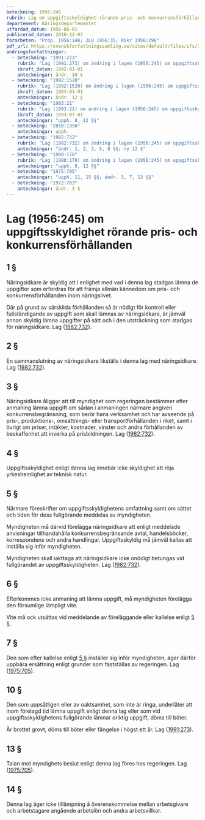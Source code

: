 ```yaml
---
beteckning: 1956:245
rubrik: Lag om uppgiftsskyldighet rörande pris- och konkurrensförhållanden
departement: Näringsdepartementet
utfardad_datum: 1956-06-01
publicerad_datum: 2010-12-03
forarbeten: "Prop. 1956:148; 2LU 1956:35; Rskr 1956:296"
pdf_url: https://svenskforfattningssamling.se/sites/default/files/sfs/1956-06/SFS1956-245.pdf
andringsforfattningar:
  - beteckning: "1991:273"
    rubrik: "Lag (1991:273) om ändring i lagen (1956:245) om uppgiftsskyldighet rörande pris- och konkurrensförhållanden"
    ikraft_datum: 1992-01-01
    anteckningar: ändr. 10 §
  - beteckning: "1992:1520"
    rubrik: "Lag (1992:1520) om ändring i lagen (1956:245) om uppgiftsskyldighet rörande pris- och konkurrensförhållanden"
    ikraft_datum: 1993-01-01
    anteckningar: ändr. 12 §
  - beteckning: "1993:21"
    rubrik: "Lag (1993:21) om ändring i lagen (1956:245) om uppgiftsskyldighet rörande pris- och konkurrensförhållanden"
    ikraft_datum: 1993-07-01
    anteckningar: "upph. 8, 12 §§"
  - beteckning: "2010:1350"
    anteckningar: upph.
  - beteckning: "1982:732"
    rubrik: "Lag (1982:732) om ändring i lagen (1956:245) om uppgiftsskyldighet rörande pris- och konkurrensförhållanden"
    anteckningar: "ändr. 1, 2, 3, 5, 8 §§; ny 12 §"
  - beteckning: "1980:178"
    rubrik: "Lag (1980:178) om ändring i lagen (1956:245) om uppgiftsskyldighet rörande pris- och konkurrensförhållanden"
    anteckningar: "upph. 9, 12 §§"
  - beteckning: "1975:705"
    anteckningar: "upph. 11, 15 §§; ändr. 3, 7, 13 §§"
  - beteckning: "1972:763"
    anteckningar: ändr. 3 §
---
```


# Lag (1956:245) om uppgiftsskyldighet rörande pris- och konkurrensförhållanden

## 1 §

Näringsidkare är skyldig att i enlighet med vad i denna lag stadgas lämna de uppgifter som erfordras för att främja allmän kännedom om pris- och konkurrensförhållanden inom näringslivet.

Där på grund av särskilda förhållanden så är nödigt för kontroll eller fullständigande av uppgift som skall lämnas av näringsidkare, är jämväl annan skyldig lämna uppgifter på sätt och i den utsträckning som stadgas för näringsidkare. Lag ([1982:732](https://selex.se/eli/sfs/1982/732)).

## 2 §

En sammanslutning av näringsidkare likställs i denna lag med näringsidkare. Lag ([1982:732](https://selex.se/eli/sfs/1982/732)).

## 3 §

Näringsidkare åligger att till myndighet som regeringen bestämmer efter anmaning lämna uppgift om sådan i anmaningen närmare angiven konkurrensbegränsning, som berör hans verksamhet och har avseende på pris-, produktions-, omsättnings- eller transportförhållanden i riket, samt i övrigt om priser, intäkter, kostnader, vinster och andra förhållanden av beskaffenhet att inverka på prisbildningen. Lag ([1982:732](https://selex.se/eli/sfs/1982/732)).

## 4 §

Uppgiftsskyldighet enligt denna lag innebär icke skyldighet att röja yrkeshemlighet av teknisk natur.

## 5 §

Närmare föreskrifter om uppgiftsskyldighetens omfattning samt om sättet och tiden för dess fullgörande meddelas av myndigheten.

Myndigheten må därvid förelägga näringsidkare att enligt meddelade anvisningar tillhandahålla konkurrensbegränsande avtal, handelsböcker, korrespondens och andra handlingar. Uppgiftsskyldig må jämväl kallas att inställa sig inför myndigheten.

Myndigheten skall iakttaga att näringsidkare icke onödigt betungas vid fullgörandet av uppgiftsskyldigheten. Lag ([1982:732](https://selex.se/eli/sfs/1982/732)).

## 6 §

Efterkommes icke anmaning att lämna uppgift, må myndigheten förelägga den försumlige lämpligt vite.

Vite må ock utsättas vid meddelande av föreläggande eller kallelse enligt [5 §](#5).

## 7 §

Den som efter kallelse enligt [5 §](#5) inställer sig inför myndigheten, äger därför uppbära ersättning enligt grunder som fastställas av regeringen. Lag ([1975:705](https://selex.se/eli/sfs/1975/705)).

## 10 §

Den som uppsåtligen eller av oaktsamhet, som inte är ringa, underlåter att inom förelagd tid lämna uppgift enligt denna lag eller som vid uppgiftsskyldighetens fullgörande lämnar oriktig uppgift, döms till böter.

Är brottet grovt, döms till böter eller fängelse i högst ett år. Lag ([1991:273](https://selex.se/eli/sfs/1991/273)).

## 13 §

Talan mot myndighets beslut enligt denna lag föres hos regeringen. Lag ([1975:705](https://selex.se/eli/sfs/1975/705)).

## 14 §

Denna lag äger icke tillämpning å överenskommelse mellan arbetsgivare och arbetstagare angående arbetslön och andra arbetsvillkor.